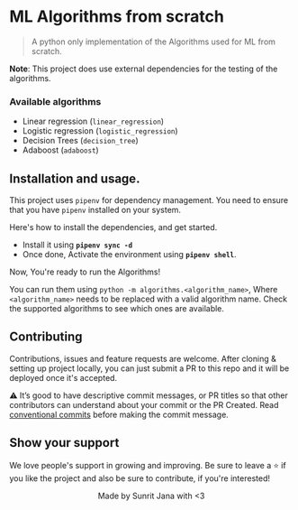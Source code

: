 # ML Algorithms from scratch

> A python only implementation of the Algorithms used for ML from scratch.

**Note**: This project does use external dependencies for the testing of the algorithms.

### Available algorithms

- Linear regression (`linear_regression`)
- Logistic regression (`logistic_regression`)
- Decision Trees (`decision_tree`)
- Adaboost (`adaboost`)

## Installation and usage.

This project uses `pipenv` for dependency management. You need to ensure that you have `pipenv`
installed on your system.

Here's how to install the dependencies, and get started.

- Install it using **`pipenv sync -d`**
- Once done, Activate the environment using **`pipenv shell`**.

Now, You're ready to run the Algorithms!

You can run them using `python -m algorithms.<algorithm_name>`, Where `<algorithm_name>` needs to be replaced
with a valid algorithm name. Check the supported algorithms to see which ones are available.

## Contributing

Contributions, issues and feature requests are welcome. After cloning & setting up project locally, you
can just submit a PR to this repo and it will be deployed once it's accepted.

⚠️ It’s good to have descriptive commit messages, or PR titles so that other contributors can understand about your
commit or the PR Created. Read [conventional commits](https://www.conventionalcommits.org/en/v1.0.0-beta.3/)
before making the commit message.

## Show your support

We love people's support in growing and improving. Be sure to leave a ⭐️ if you like the project and
also be sure to contribute, if you're interested!

<div align="center">
Made by Sunrit Jana with <3
</div>
